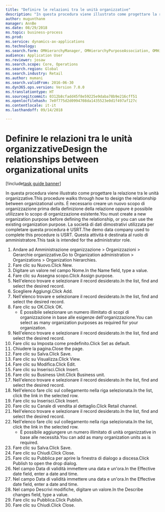 ```yaml
--- 
title: "Definire le relazioni tra le unità organizzative"
description: "In questa procedura viene illustrato come progettare la relazione tra le unità organizzative."
author: mugunthanm
manager: AnnBe
ms.date: 08/29/2018
ms.topic: business-process
ms.prod: 
ms.service: dynamics-ax-applications
ms.technology: 
ms.search.form: OMHierarchyManager, OMHierarchyPurposeAssociation, OMHierarchySelection, HierarchyDesigner, OMNodeSelection,  HierarchyPublishAndCloseForm
audience: Application User
ms.reviewer: josaw
ms.search.scope: Core, Operations
ms.search.region: Global
ms.search.industry: Retail
ms.author: mumani
ms.search.validFrom: 2016-06-30
ms.dyn365.ops.version: Version 7.0.0
ms.translationtype: HT
ms.sourcegitcommit: 0312b8cfadd45f8e59225e9daba78b9e216cff51
ms.openlocfilehash: 7e0f775d2d0994708da1435523e0d1f497af127c
ms.contentlocale: it-it
ms.lasthandoff: 09/14/2018

---
```

# <a name="design-the-relationships-between-organizational-units"></a><span data-ttu-id="0e39a-103">Definire le relazioni tra le unità organizzative</span><span class="sxs-lookup"><span data-stu-id="0e39a-103">Design the relationships between organizational units</span></span>

[!include[task guide banner](../includes/task-guide-banner.md)]

<span data-ttu-id="0e39a-104">In questa procedura viene illustrato come progettare la relazione tra le unità organizzative.</span><span class="sxs-lookup"><span data-stu-id="0e39a-104">This procedure walks through how to design the relationship between organizational units.</span></span> <span data-ttu-id="0e39a-105">È necessario creare un nuovo scopo di organizzazione prima della definizione della relazione oppure è possibile utilizzare lo scopo di organizzazione esistente.</span><span class="sxs-lookup"><span data-stu-id="0e39a-105">You must create a new organization purpose before defining the relationship, or you can use the existing organization purpose.</span></span> <span data-ttu-id="0e39a-106">La società di dati dimostrativi utilizzata per completare questa procedura è USRT.</span><span class="sxs-lookup"><span data-stu-id="0e39a-106">The demo data company used to complete this procedure is USRT.</span></span> <span data-ttu-id="0e39a-107">Questa attività è destinata al ruolo di amministratore.</span><span class="sxs-lookup"><span data-stu-id="0e39a-107">This task is intended for the administrator role.</span></span>

1. <span data-ttu-id="0e39a-108">Andare ad Amministrazione organizzazione > Organizzazioni > Gerarchie organizzative.</span><span class="sxs-lookup"><span data-stu-id="0e39a-108">Go to Organization administration > Organizations > Organization hierarchies.</span></span>
2. <span data-ttu-id="0e39a-109">Fare clic su Nuovo.</span><span class="sxs-lookup"><span data-stu-id="0e39a-109">Click New.</span></span>
3. <span data-ttu-id="0e39a-110">Digitare un valore nel campo Nome.</span><span class="sxs-lookup"><span data-stu-id="0e39a-110">In the Name field, type a value.</span></span>
4. <span data-ttu-id="0e39a-111">Fare clic su Assegna scopo.</span><span class="sxs-lookup"><span data-stu-id="0e39a-111">Click Assign purpose.</span></span>
5. <span data-ttu-id="0e39a-112">Nell'elenco trovare e selezionare il record desiderato.</span><span class="sxs-lookup"><span data-stu-id="0e39a-112">In the list, find and select the desired record.</span></span>
6. <span data-ttu-id="0e39a-113">Scegliere Aggiungi.</span><span class="sxs-lookup"><span data-stu-id="0e39a-113">Click Add.</span></span>
7. <span data-ttu-id="0e39a-114">Nell'elenco trovare e selezionare il record desiderato.</span><span class="sxs-lookup"><span data-stu-id="0e39a-114">In the list, find and select the desired record.</span></span>
8. <span data-ttu-id="0e39a-115">Fare clic su OK.</span><span class="sxs-lookup"><span data-stu-id="0e39a-115">Click OK.</span></span>
    * <span data-ttu-id="0e39a-116">È possibile selezionare un numero illimitato di scopi di organizzazione in base alle esigenze dell'organizzazione.</span><span class="sxs-lookup"><span data-stu-id="0e39a-116">You can select as many organization purposes as required for your organization.</span></span>  
9. <span data-ttu-id="0e39a-117">Nell'elenco trovare e selezionare il record desiderato.</span><span class="sxs-lookup"><span data-stu-id="0e39a-117">In the list, find and select the desired record.</span></span>
10. <span data-ttu-id="0e39a-118">Fare clic su Imposta come predefinito.</span><span class="sxs-lookup"><span data-stu-id="0e39a-118">Click Set as default.</span></span>
11. <span data-ttu-id="0e39a-119">Chiudere la pagina.</span><span class="sxs-lookup"><span data-stu-id="0e39a-119">Close the page.</span></span>
12. <span data-ttu-id="0e39a-120">Fare clic su Salva.</span><span class="sxs-lookup"><span data-stu-id="0e39a-120">Click Save.</span></span>
13. <span data-ttu-id="0e39a-121">Fare clic su Visualizza.</span><span class="sxs-lookup"><span data-stu-id="0e39a-121">Click View.</span></span>
14. <span data-ttu-id="0e39a-122">Fare clic su Modifica.</span><span class="sxs-lookup"><span data-stu-id="0e39a-122">Click Edit.</span></span>
15. <span data-ttu-id="0e39a-123">Fare clic su Inserisci.</span><span class="sxs-lookup"><span data-stu-id="0e39a-123">Click Insert.</span></span>
16. <span data-ttu-id="0e39a-124">Fare clic su Business Unit.</span><span class="sxs-lookup"><span data-stu-id="0e39a-124">Click Business unit.</span></span>
17. <span data-ttu-id="0e39a-125">Nell'elenco trovare e selezionare il record desiderato.</span><span class="sxs-lookup"><span data-stu-id="0e39a-125">In the list, find and select the desired record.</span></span>
18. <span data-ttu-id="0e39a-126">Nell'elenco fare clic sul collegamento nella riga selezionata.</span><span class="sxs-lookup"><span data-stu-id="0e39a-126">In the list, click the link in the selected row.</span></span>
19. <span data-ttu-id="0e39a-127">Fare clic su Inserisci.</span><span class="sxs-lookup"><span data-stu-id="0e39a-127">Click Insert.</span></span>
20. <span data-ttu-id="0e39a-128">Fare clic su Canale di vendita al dettaglio.</span><span class="sxs-lookup"><span data-stu-id="0e39a-128">Click Retail channel.</span></span>
21. <span data-ttu-id="0e39a-129">Nell'elenco trovare e selezionare il record desiderato.</span><span class="sxs-lookup"><span data-stu-id="0e39a-129">In the list, find and select the desired record.</span></span>
22. <span data-ttu-id="0e39a-130">Nell'elenco fare clic sul collegamento nella riga selezionata.</span><span class="sxs-lookup"><span data-stu-id="0e39a-130">In the list, click the link in the selected row.</span></span>
    * <span data-ttu-id="0e39a-131">È possibile aggiungere un numero illimitato di unità organizzative in base alle necessità.</span><span class="sxs-lookup"><span data-stu-id="0e39a-131">You can add as many organization units as is required.</span></span>  
23. <span data-ttu-id="0e39a-132">Fare clic su Salva.</span><span class="sxs-lookup"><span data-stu-id="0e39a-132">Click Save.</span></span>
24. <span data-ttu-id="0e39a-133">Fare clic su Chiudi.</span><span class="sxs-lookup"><span data-stu-id="0e39a-133">Click Close.</span></span>
25. <span data-ttu-id="0e39a-134">Fare clic su Pubblica per aprire la finestra di dialogo a discesa.</span><span class="sxs-lookup"><span data-stu-id="0e39a-134">Click Publish to open the drop dialog.</span></span>
26. <span data-ttu-id="0e39a-135">Nel campo Data di validità immettere una data e un'ora.</span><span class="sxs-lookup"><span data-stu-id="0e39a-135">In the Effective date field, enter a date and time.</span></span>
27. <span data-ttu-id="0e39a-136">Nel campo Data di validità immettere una data e un'ora.</span><span class="sxs-lookup"><span data-stu-id="0e39a-136">In the Effective date field, enter a date and time.</span></span>
28. <span data-ttu-id="0e39a-137">Nel campo Descrivi modifiche, digitare un valore.</span><span class="sxs-lookup"><span data-stu-id="0e39a-137">In the Describe changes field, type a value.</span></span>
29. <span data-ttu-id="0e39a-138">Fare clic su Pubblica.</span><span class="sxs-lookup"><span data-stu-id="0e39a-138">Click Publish.</span></span>
30. <span data-ttu-id="0e39a-139">Fare clic su Chiudi.</span><span class="sxs-lookup"><span data-stu-id="0e39a-139">Click Close.</span></span>


